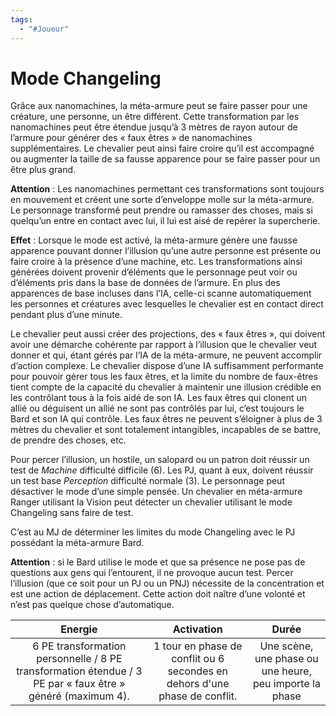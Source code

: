 ```yaml
---
tags:
  - "#Joueur"
---
```

# Mode Changeling

Grâce aux nanomachines, la méta-armure peut se faire passer pour une créature, une personne, un être différent. Cette transformation par les nanomachines peut être étendue jusqu’à 3 mètres de rayon autour de l’armure pour générer des « faux êtres » de nanomachines supplémentaires. Le chevalier peut ainsi faire croire qu’il est accompagné ou augmenter la taille de sa fausse apparence pour se faire passer pour un être plus grand.

**Attention** : Les nanomachines permettant ces transformations sont toujours en mouvement et créent une sorte d’enveloppe molle sur la méta-armure. Le personnage transformé peut prendre ou ramasser des choses, mais si quelqu’un entre en contact avec lui, il lui est aisé de repérer la supercherie.

**Effet** : Lorsque le mode est activé, la méta-armure génère une fausse apparence pouvant donner l’illusion qu’une autre personne est présente ou faire croire à la présence d’une machine, etc. Les transformations ainsi générées doivent provenir d’éléments que le personnage peut voir ou d’éléments pris dans la base de données de l’armure. En plus des apparences de base incluses dans l’IA, celle-ci scanne automatiquement les personnes et créatures avec lesquelles le chevalier est en contact direct pendant plus d’une minute.

Le chevalier peut aussi créer des projections, des « faux êtres », qui doivent avoir une démarche cohérente par rapport à l’illusion que le chevalier veut donner et qui, étant gérés par l’IA de la méta-armure, ne peuvent accomplir d’action complexe. Le chevalier dispose d’une IA suffisamment performante pour pouvoir gérer tous les faux êtres, et la limite du nombre de faux-êtres tient compte de la capacité du chevalier à maintenir une illusion crédible en les contrôlant tous à la fois aidé de son IA. Les faux êtres qui clonent un allié ou déguisent un allié ne sont pas contrôlés par lui, c’est toujours le Bard et son IA qui contrôle. Les faux êtres ne peuvent s’éloigner à plus de 3 mètres du chevalier et sont totalement intangibles, incapables de se battre, de prendre des choses, etc.

Pour percer l’illusion, un hostile, un salopard ou un patron doit réussir un test de _Machine_ difficulté difficile (6). Les PJ, quant à eux, doivent réussir un test base _Perception_ difficulté normale (3). Le personnage peut désactiver le mode d’une simple pensée. Un chevalier en méta-armure Ranger utilisant la Vision peut détecter un chevalier utilisant le mode Changeling sans faire de test.

C’est au MJ de déterminer les limites du mode Changeling avec le PJ possédant la méta-armure Bard.

**Attention** : si le Bard utilise le mode et que sa présence ne pose pas de questions aux gens qui l’entourent, il ne provoque aucun test. Percer l’illusion (que ce soit pour un PJ ou un PNJ) nécessite de la concentration et est une action de déplacement. Cette action doit naître d’une volonté et n’est pas quelque chose d’automatique.

|                                                  Energie                                                   |                                 Activation                                 |                          Durée                          |
| :--------------------------------------------------------------------------------------------------------: | :------------------------------------------------------------------------: | :-----------------------------------------------------: |
| 6 PE transformation personnelle / 8 PE transformation étendue / 3 PE par « faux être » généré (maximum 4). | 1 tour en phase de conflit ou 6 secondes en dehors d'une phase de conflit. | Une scène, une phase ou une heure, peu importe la phase |
